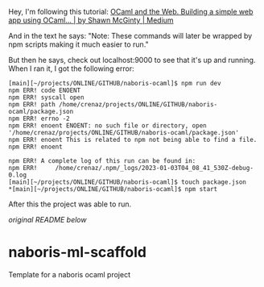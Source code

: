 Hey, I'm following this tutorial: 
[OCaml and the Web. Building a simple web app using OCaml… | by Shawn McGinty | Medium](https://medium.com/@shawn.mcginty/ocaml-and-the-web-9c3a16fe90e6)

And in the text he says: 
"Note: These commands will later be wrapped by npm scripts making it much easier to run."

But then he says, check out localhost:9000 to see that it's up and running.  When I ran it, I got the following error:


```
[main][~/projects/ONLINE/GITHUB/naboris-ocaml]$ npm run dev
npm ERR! code ENOENT
npm ERR! syscall open
npm ERR! path /home/crenaz/projects/ONLINE/GITHUB/naboris-ocaml/package.json
npm ERR! errno -2
npm ERR! enoent ENOENT: no such file or directory, open '/home/crenaz/projects/ONLINE/GITHUB/naboris-ocaml/package.json'
npm ERR! enoent This is related to npm not being able to find a file.
npm ERR! enoent

npm ERR! A complete log of this run can be found in:
npm ERR!     /home/crenaz/.npm/_logs/2023-01-03T04_08_41_530Z-debug-0.log
[main][~/projects/ONLINE/GITHUB/naboris-ocaml]$ touch package.json
*[main][~/projects/ONLINE/GITHUB/naboris-ocaml]$ npm start
```

After this the project was able to run. 



*original README below*

# naboris-ml-scaffold
Template for a naboris ocaml project

